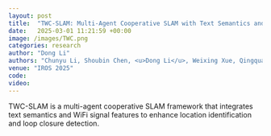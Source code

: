 ```yaml
---
layout: post
title:  "TWC-SLAM: Multi-Agent Cooperative SLAM with Text Semantics and WiFi Features Integration for Similar Indoor Environments"
date:   2025-03-01 11:21:59 +00:00
image: /images/TWC.png
categories: research
author: "Dong Li"
authors: "Chunyu Li, Shoubin Chen, <u>Dong Li</u>, Weixing Xue, Qingquan Li"
venue: "IROS 2025"
code: 
video: 
---
```


TWC-SLAM is a multi-agent cooperative SLAM framework that integrates text semantics and WiFi signal features to enhance location identification and loop closure detection.
